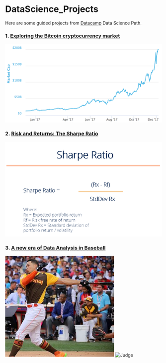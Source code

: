 # DataScience_Projects

Here are some guided projects from [Datacamp](https://www.datacamp.com/home) Data Science Path.

### 1. [Exploring the Bitcoin cryptocurrency market](./1_Bitcoin_Cryptocurrency_Market/1_Bitcoin_Cryptocurrency_Market.ipynb)

<img src="./1_Bitcoin_Cryptocurrency_Market/img/bitcoint_market_cap_2017.png" alt="Bitcoin Market Cap 2017">

### 2. [Risk and Returns: The Sharpe Ratio](./2_The_Sharpe_Ratio)
<img src="./2_The_Sharpe_Ratio/img/sharpe-ratio.png" alt="Sharpe Ratio explained">

### 3. [A new era of Data Analysis in Baseball](./3.Data_Analysis_Baseball)

![Stanton](./3_Data_analysis_Baseball/img/stanton_wide.jpg "Stanton") ![Judge](i./3_Data_analysis_Baseball/img/judge_wide.jpg "Judge")
